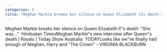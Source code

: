 ```yaml
---
categories: h
title: "Meghan Markle breaks her silence on Queen Elizabeth IIs death She was…  Hindustan Times"
---
```

Meghan Markle breaks her silence on Queen Elizabeth II"s death: "She was…"&nbsp;&nbsp;Hindustan TimesMeghan Markle"s new interview after Queen"s death | Royals | Today Show Australia&nbsp;&nbsp;TODAYLooks like we"ve finally had enough of Meghan, Harry and "The Crown" - VIRGINIA BLACKBURN&nbsp;&nbsp;